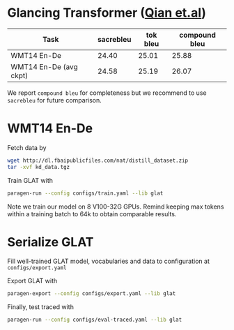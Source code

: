 # Glancing Transformer ([Qian et.al](https://arxiv.org/abs/2008.07905))

| Task | sacrebleu | tok bleu | compound bleu |
| --- |-----------|----------|---------------|
| WMT14 En-De | 24.40     | 25.01    | 25.88         |
| WMT14 En-De (avg ckpt) | 24.58     | 25.19    | 26.07         |

We report `compound bleu` for completeness but we recommend to use `sacrebleu` for future comparison.

# WMT14 En-De

Fetch data by 
```bash
wget http://dl.fbaipublicfiles.com/nat/distill_dataset.zip
tar -xvf kd_data.tgz
```

Train GLAT with 
```bash
paragen-run --config configs/train.yaml --lib glat
```
Note we train our model on 8 V100-32G GPUs.
Remind keeping max tokens within a training batch to 64k to obtain comparable results.

# Serialize GLAT

Fill well-trained GLAT model, vocabularies and data to configuration at `configs/export.yaml`

Export GLAT with 
```bash
paragen-export --config configs/export.yaml --lib glat
```

Finally, test traced with 
```bash
paragen-run --config configs/eval-traced.yaml --lib glat
```
